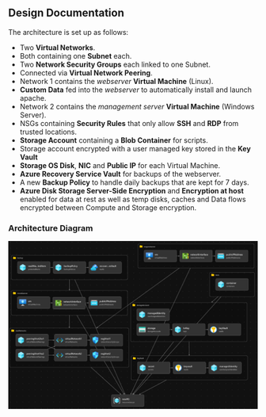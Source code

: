 ## Design Documentation

The architecture is set up as follows:

- Two **Virtual Networks**.
- Both containing one **Subnet** each.
- Two **Network Security Groups** each linked to one Subnet.
- Connected via **Virtual Network Peering**.
- Network 1 contains the *webserver* **Virtual Machine** (Linux).
- **Custom Data** fed into the *webserver* to automatically install and launch apache.
- Network 2 contains the *management server* **Virtual Machine** (Windows Server).
- NSGs containing **Security Rules** that only allow **SSH** and **RDP** from trusted locations.
- **Storage Account** containing a **Blob Container** for scripts.
- Storage account encrypted with a user managed key stored in the **Key Vault**
- **Storage OS Disk**, **NIC** and **Public IP** for each Virtual Machine.
- **Azure Recovery Service Vault** for backups of the webserver.
- A new **Backup Policy** to handle daily backups that are kept for 7 days.
- **Azure Disk Storage Server-Side Encryption** and **Encryption at host** enabled for data at rest as well as temp disks, caches and Data flows encrypted between Compute and Storage encryption.

### Architecture Diagram

![Bicep Vizualize](vizualize.png)